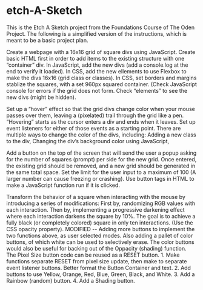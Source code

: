 # etch-A-Sketch
This is the Etch A Sketch project from the Foundations Course of The Oden Project.
The following is a simplified version of the instructions, which is meant to be a basic project plan.

Create a webpage with a 16x16 grid of square divs using JavaScript.
    Create basic HTML first in order to add items to the existing structure with one “container” div. 
    In JavaScript, add  the new divs  (add a console.log at the end to verify it loaded).
    In CSS, add the new ellements to use Flexbox to make the divs 16x16 (grid class or classes). 
    In CSS, set borders and margins stablize the squares, with a set 960px squared container.
    (Check JavaScript console for errors if the grid does not form. Check “elements” to see the new divs (might be hidden).

Set up a “hover” effect so that the grid divs change color when your mouse passes over them, leaving a (pixelated) trail through the grid like a pen.
    “Hovering” starts as the cursor enters a div and ends when it leaves. Set up event listeners for either of those events as a starting point. There are multiple ways to change the color of the divs, including: Adding a new class to the div, Changing the div’s background color using JavaScript, 
    
Add a button on the top of the screen that will send the user a popup asking for the number of squares (prompt) per side for the new grid. Once entered, the existing grid should be removed, and a new grid should be generated in the same total space.
    Set the limit for the user input to a maximum of 100 (A larger number can cause freezing or crashing).
    Use button tags in HTML to make a JavaScript function run if it is clicked.

Transform the behavior of a square when interacting with the mouse by introducing a series of modifications:
    First by, randomizing RGB values with each interaction.
    Then by, implementing a progressive darkening effect where each interaction darkens the square by 10%. The goal is to achieve a fully black (or completely colored) square in only ten interactions. (Use the CSS opacity property).
MODIFIED -- Adding more buttons to implement the two functions above, as user selected modes. Also adding a pallet of color buttons, of which white can be used to selectively erase. The color buttons would also be useful for backing out of the Oppacity (shading) function.  The Pixel Size button code can be reused as a RESET button.
    1. Make functions separate RESET from pixel size update, then make to separate event listener buttons. Better format the Button Container and text.
    2. Add buttons to use Yellow, Orange, Red, Blue, Green, Black, and White.
    3. Add a Rainbow (random) button.
    4. Add a Shading button.

